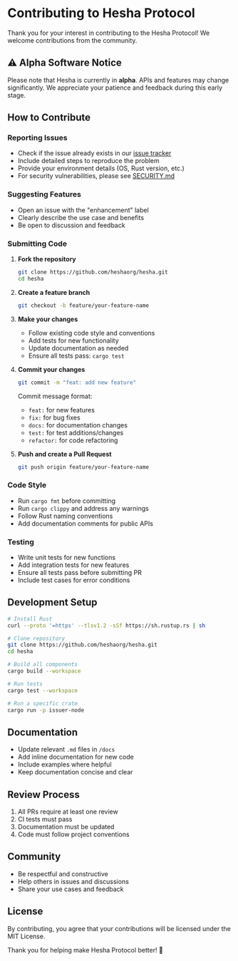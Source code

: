 # Contributing to Hesha Protocol

Thank you for your interest in contributing to the Hesha Protocol! We welcome contributions from the community.

## ⚠️ Alpha Software Notice

Please note that Hesha is currently in **alpha**. APIs and features may change significantly. We appreciate your patience and feedback during this early stage.

## How to Contribute

### Reporting Issues

- Check if the issue already exists in our [issue tracker](https://github.com/heshaorg/hesha/issues)
- Include detailed steps to reproduce the problem
- Provide your environment details (OS, Rust version, etc.)
- For security vulnerabilities, please see [SECURITY.md](SECURITY.md)

### Suggesting Features

- Open an issue with the "enhancement" label
- Clearly describe the use case and benefits
- Be open to discussion and feedback

### Submitting Code

1. **Fork the repository**
   ```bash
   git clone https://github.com/heshaorg/hesha.git
   cd hesha
   ```

2. **Create a feature branch**
   ```bash
   git checkout -b feature/your-feature-name
   ```

3. **Make your changes**
   - Follow existing code style and conventions
   - Add tests for new functionality
   - Update documentation as needed
   - Ensure all tests pass: `cargo test`

4. **Commit your changes**
   ```bash
   git commit -m "feat: add new feature"
   ```
   
   Commit message format:
   - `feat:` for new features
   - `fix:` for bug fixes
   - `docs:` for documentation changes
   - `test:` for test additions/changes
   - `refactor:` for code refactoring

5. **Push and create a Pull Request**
   ```bash
   git push origin feature/your-feature-name
   ```

### Code Style

- Run `cargo fmt` before committing
- Run `cargo clippy` and address any warnings
- Follow Rust naming conventions
- Add documentation comments for public APIs

### Testing

- Write unit tests for new functions
- Add integration tests for new features
- Ensure all tests pass before submitting PR
- Include test cases for error conditions

## Development Setup

```bash
# Install Rust
curl --proto '=https' --tlsv1.2 -sSf https://sh.rustup.rs | sh

# Clone repository
git clone https://github.com/heshaorg/hesha.git
cd hesha

# Build all components
cargo build --workspace

# Run tests
cargo test --workspace

# Run a specific crate
cargo run -p issuer-node
```

## Documentation

- Update relevant `.md` files in `/docs`
- Add inline documentation for new code
- Include examples where helpful
- Keep documentation concise and clear

## Review Process

1. All PRs require at least one review
2. CI tests must pass
3. Documentation must be updated
4. Code must follow project conventions

## Community

- Be respectful and constructive
- Help others in issues and discussions
- Share your use cases and feedback

## License

By contributing, you agree that your contributions will be licensed under the MIT License.

Thank you for helping make Hesha Protocol better! 🚀